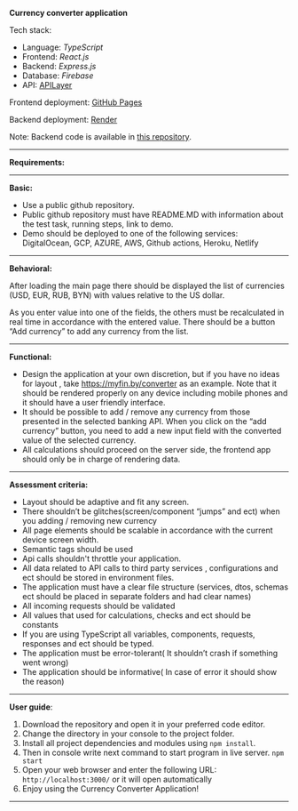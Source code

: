 **Currency converter application**

Tech stack:

* Language: *TypeScript*
* Frontend: *React.js*
* Backend: *Express.js*
* Database: *Firebase*
* API: [APILayer](https://apilayer.com/marketplace/exchangerates_data-api)

Frontend deployment: [GitHub Pages](https://nikmaunt.github.io/currency-converter/)

Backend deployment: [Render](https://render.com)

Note: Backend code is available in [this repository](https://github.com/Nikmaunt/Currency-converter_backend).

**********
**Requirements:**
**********

**Basic:**

* Use a public github repository.
* Public github repository must have README.MD with information about the test task,
  running steps, link to demo.
* Demo should be deployed to one of the following services: DigitalOcean, GCP, AZURE,
  AWS, Github actions, Heroku, Netlify
**********
**Behavioral:**

After loading the main page there should be displayed the list of currencies (USD, EUR,
RUB, BYN) with values relative to the US dollar.

As you enter value into one of the fields, the others must be recalculated in real time in
accordance with the entered value. There should be a button “Add currency” to add any
currency from the list.
**********
**Functional:**

* Design the application at your own discretion, but if you have no ideas for layout , take
  https://myfin.by/converter as an example. Note that it should be rendered properly on
  any device including mobile phones and it should have a user friendly interface.
* It should be possible to add / remove any currency from those presented in the selected
  banking API. When you click on the “add currency” button, you need to add a new input
  field with the converted value of the selected currency.
* All calculations should proceed on the server side, the frontend app should only be in
  charge of rendering data.
**********
**Assessment criteria:**

* Layout should be adaptive and fit any screen.
* There shouldn’t be glitches(screen/component “jumps” and ect) when you adding /
  removing new currency
* All page elements should be scalable in accordance with the current device screen
  width.
* Semantic tags should be used
* Api calls shouldn't throttle your application.
* All data related to API calls to third party services , configurations and ect should be
  stored in environment files.
* The application must have a clear file structure (services, dtos, schemas ect should be
  placed in separate folders and had clear names)
* All incoming requests should be validated
* All values that used for calculations, checks and ect should be constants
* If you are using TypeScript all variables, components, requests, responses and ect
  should be typed.
* The application must be error-tolerant( It shouldn’t crash if something went wrong)
* The application should be informative( In case of error it should show the reason)
**********
**User guide**:
1. Download the repository and open it in your preferred code editor.
2. Change the directory in your console to the project folder.
3. Install all project dependencies and modules using `npm install`.
4. Then in console write next command to start program in live server. `npm start`
5. Open your web browser and enter the following URL: `http://localhost:3000/` or it will open automatically
6. Enjoy using the Currency Converter Application!
**********

